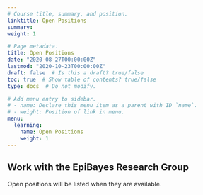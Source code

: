 ```yaml
---
# Course title, summary, and position.
linktitle: Open Positions
summary: 
weight: 1

# Page metadata.
title: Open Positions
date: "2020-08-27T00:00:00Z"
lastmod: "2020-10-23T00:00:00Z"
draft: false  # Is this a draft? true/false
toc: true  # Show table of contents? true/false
type: docs  # Do not modify.

# Add menu entry to sidebar.
# - name: Declare this menu item as a parent with ID `name`.
# - weight: Position of link in menu.
menu:
  learning:
    name: Open Positions
    weight: 1
---
```

## Work with the EpiBayes Research Group
Open positions will be listed when they are available.